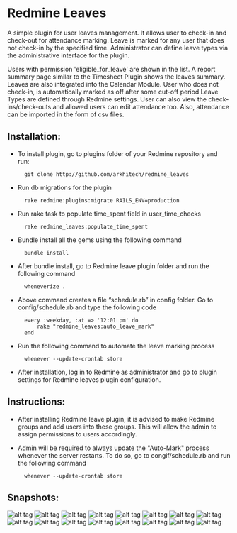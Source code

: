 Redmine Leaves
==============

A simple plugin for user leaves management. It allows user to check-in and check-out for attendance marking. 
Leave is marked for any user that does not check-in by the specified time. 
Administrator can define leave types via the administrative interface for the plugin.

Users with permission 'eligible_for_leave' are shown in the list. 
A report summary page similar to the Timesheet Plugin shows the leaves summary. 
Leaves are also integrated into the Calendar Module. 
User who does not check-in, is automatically marked as off after some cut-off period Leave Types are defined through Redmine settings. 
User can also view the check-ins/check-outs and allowed users can edit attendance too.
Also, attendance can be imported in the form of csv files.
  
Installation:
-------------

- To install plugin, go to plugins folder of your Redmine repository and run:

        git clone http://github.com/arkhitech/redmine_leaves

- Run db migrations for the plugin

        rake redmine:plugins:migrate RAILS_ENV=production

- Run rake task to populate time_spent field in user_time_checks

        rake redmine_leaves:populate_time_spent

- Bundle install all the gems using the following command

        bundle install

- After bundle install, go to Redmine leave plugin folder and run the following command

        wheneverize .

- Above command creates a file “schedule.rb” in config folder. Go to config/schedule.rb and type the following code

        every :weekday, :at => '12:01 pm' do
            rake "redmine_leaves:auto_leave_mark"
        end

- Run the following command to automate the leave marking process

        whenever --update-crontab store

- After installation, log in to Redmine as administrator and go to plugin settings for Redmine leaves plugin configuration.

Instructions:
-------------

- After installing Redmine leave plugin, it is advised to make Redmine groups and add users into these groups. This will allow the admin to assign permissions to users accordingly.

- Admin will be required to always update the "Auto-Mark" process whenever the server restarts. To do so, go to congif/schedule.rb and run the following command

        whenever --update-crontab store

Snapshots:
-------------

![alt tag](http://arkhitech.com/sites/default/files/1-redmine_login.png)
![alt tag](http://arkhitech.com/sites/default/files/2-redmine_check-in.png)
![alt tag](http://arkhitech.com/sites/default/files/3-user_time_check_topmenu.png)
![alt tag](http://arkhitech.com/sites/default/files/4-browse_import_csv_file.png)
![alt tag](http://arkhitech.com/sites/default/files/5-edit-attendance.png)
![alt tag](http://arkhitech.com/sites/default/files/6-invalid_values_for_attendance_edit.png)
![alt tag](http://arkhitech.com/sites/default/files/7-attendance_time_value_%20updated.png)
![alt tag](http://arkhitech.com/sites/default/files/8-redmine_leaves_overview_sub_menu.png)
![alt tag](http://arkhitech.com/sites/default/files/9-redmine_leaves_summary_report.png)
![alt tag](http://arkhitech.com/sites/default/files/10.1-redmine_leaves_add_leave_submenu.png)
![alt tag](http://arkhitech.com/sites/default/files/10.2-redmine_leaves_leave_added_success.png)
![alt tag](http://arkhitech.com/sites/default/files/11-redmine_leaves_analytics_submenu.png)
![alt tag](http://arkhitech.com/sites/default/files/13-redmine_leaves_log_remaining_time.png)
![alt tag](http://arkhitech.com/sites/default/files/14-redmine_leaves_check_out_success.png)
![alt tag](http://arkhitech.com/sites/default/files/15-redmine_leaves_administration_plugins_redmine_leaves_configure.png)
![alt tag](http://arkhitech.com/sites/default/files/16-redmine_leaves_settings.png)
